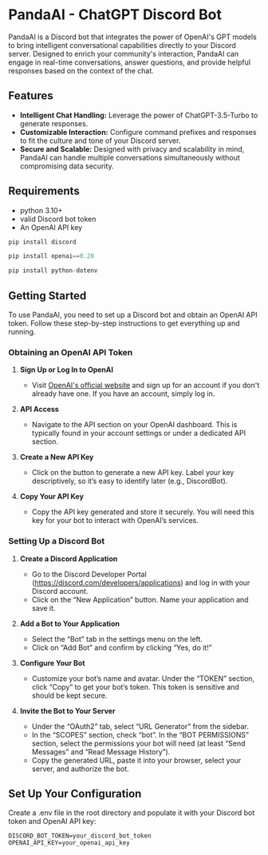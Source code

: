 # PandaAI - ChatGPT Discord Bot

PandaAI is a Discord bot that integrates the power of OpenAI's GPT models to bring intelligent conversational capabilities directly to your Discord server. Designed to enrich your community's interaction, PandaAI can engage in real-time conversations, answer questions, and provide helpful responses based on the context of the chat.

## Features

- **Intelligent Chat Handling:** Leverage the power of ChatGPT-3.5-Turbo to generate responses.
- **Customizable Interaction:** Configure command prefixes and responses to fit the culture and tone of your Discord server.
- **Secure and Scalable:** Designed with privacy and scalability in mind, PandaAI can handle multiple conversations simultaneously without compromising data security.

## Requirements

- python 3.10+
- valid Discord bot token
- An OpenAI API key
```python
pip install discord
```
```python
pip install openai==0.28
```
```python
pip install python-dotenv
```

## Getting Started

To use PandaAI, you need to set up a Discord bot and obtain an OpenAI API token. Follow these step-by-step instructions to get everything up and running.

### Obtaining an OpenAI API Token

1. **Sign Up or Log In to OpenAI**
   - Visit [OpenAI's official website](https://www.openai.com/) and sign up for an account if you don't already have one. If you have an account, simply log in.

2. **API Access**
   - Navigate to the API section on your OpenAI dashboard. This is typically found in your account settings or under a dedicated API section.

3. **Create a New API Key**
   - Click on the button to generate a new API key. Label your key descriptively, so it’s easy to identify later (e.g., DiscordBot).

4. **Copy Your API Key**
   - Copy the API key generated and store it securely. You will need this key for your bot to interact with OpenAI’s services.

### Setting Up a Discord Bot

1. **Create a Discord Application**
   - Go to the Discord Developer Portal (https://discord.com/developers/applications) and log in with your Discord account.
   - Click on the “New Application” button. Name your application and save it.

2. **Add a Bot to Your Application**
   - Select the “Bot” tab in the settings menu on the left.
   - Click on “Add Bot” and confirm by clicking “Yes, do it!”

3. **Configure Your Bot**
   - Customize your bot’s name and avatar. Under the “TOKEN” section, click “Copy” to get your bot’s token. This token is sensitive and should be kept secure.

4. **Invite the Bot to Your Server**
   - Under the “OAuth2” tab, select “URL Generator” from the sidebar.
   - In the “SCOPES” section, check “bot”. In the “BOT PERMISSIONS” section, select the permissions your bot will need (at least “Send Messages” and “Read Message History”).
   - Copy the generated URL, paste it into your browser, select your server, and authorize the bot.

## Set Up Your Configuration
Create a .env file in the root directory and populate it with your Discord bot token and OpenAI API key:
```
DISCORD_BOT_TOKEN=your_discord_bot_token
OPENAI_API_KEY=your_openai_api_key
```

